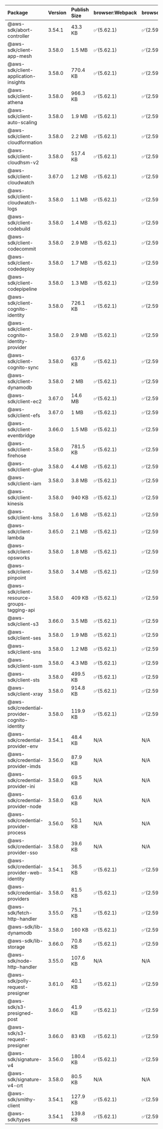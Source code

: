 | Package | Version | Publish Size | browser:Webpack | browser:Rollup | browser:EsBuild |
| :------ | :------ | :----------- | :------ | :----- | :------- |
|@aws-sdk/abort-controller|3.54.1|43.3 KB|✅(5.62.1)|✅(2.59.0)|✅(0.13.12)|
|@aws-sdk/client-app-mesh|3.58.0|1.5 MB|✅(5.62.1)|✅(2.59.0)|✅(0.13.12)|
|@aws-sdk/client-application-insights|3.58.0|770.4 KB|✅(5.62.1)|✅(2.59.0)|✅(0.13.12)|
|@aws-sdk/client-athena|3.58.0|966.3 KB|✅(5.62.1)|✅(2.59.0)|✅(0.13.12)|
|@aws-sdk/client-auto-scaling|3.58.0|1.9 MB|✅(5.62.1)|✅(2.59.0)|✅(0.13.12)|
|@aws-sdk/client-cloudformation|3.58.0|2.2 MB|✅(5.62.1)|✅(2.59.0)|✅(0.13.12)|
|@aws-sdk/client-cloudhsm-v2|3.58.0|517.4 KB|✅(5.62.1)|✅(2.59.0)|✅(0.13.12)|
|@aws-sdk/client-cloudwatch|3.67.0|1.2 MB|✅(5.62.1)|✅(2.59.0)|✅(0.13.12)|
|@aws-sdk/client-cloudwatch-logs|3.58.0|1.1 MB|✅(5.62.1)|✅(2.59.0)|✅(0.13.12)|
|@aws-sdk/client-codebuild|3.58.0|1.4 MB|✅(5.62.1)|✅(2.59.0)|✅(0.13.12)|
|@aws-sdk/client-codecommit|3.58.0|2.9 MB|✅(5.62.1)|✅(2.59.0)|✅(0.13.12)|
|@aws-sdk/client-codedeploy|3.58.0|1.7 MB|✅(5.62.1)|✅(2.59.0)|✅(0.13.12)|
|@aws-sdk/client-codepipeline|3.58.0|1.3 MB|✅(5.62.1)|✅(2.59.0)|✅(0.13.12)|
|@aws-sdk/client-cognito-identity|3.58.0|726.1 KB|✅(5.62.1)|✅(2.59.0)|✅(0.13.12)|
|@aws-sdk/client-cognito-identity-provider|3.58.0|2.9 MB|✅(5.62.1)|✅(2.59.0)|✅(0.13.12)|
|@aws-sdk/client-cognito-sync|3.58.0|637.6 KB|✅(5.62.1)|✅(2.59.0)|✅(0.13.12)|
|@aws-sdk/client-dynamodb|3.58.0|2 MB|✅(5.62.1)|✅(2.59.0)|✅(0.13.12)|
|@aws-sdk/client-ec2|3.67.0|14.6 MB|✅(5.62.1)|✅(2.59.0)|✅(0.13.12)|
|@aws-sdk/client-efs|3.67.0|1 MB|✅(5.62.1)|✅(2.59.0)|✅(0.13.12)|
|@aws-sdk/client-eventbridge|3.66.0|1.5 MB|✅(5.62.1)|✅(2.59.0)|✅(0.13.12)|
|@aws-sdk/client-firehose|3.58.0|781.5 KB|✅(5.62.1)|✅(2.59.0)|✅(0.13.12)|
|@aws-sdk/client-glue|3.58.0|4.4 MB|✅(5.62.1)|✅(2.59.0)|✅(0.13.12)|
|@aws-sdk/client-iam|3.58.0|3.8 MB|✅(5.62.1)|✅(2.59.0)|✅(0.13.12)|
|@aws-sdk/client-kinesis|3.58.0|940 KB|✅(5.62.1)|✅(2.59.0)|✅(0.13.12)|
|@aws-sdk/client-kms|3.58.0|1.6 MB|✅(5.62.1)|✅(2.59.0)|✅(0.13.12)|
|@aws-sdk/client-lambda|3.65.0|2.1 MB|✅(5.62.1)|✅(2.59.0)|✅(0.13.12)|
|@aws-sdk/client-opsworks|3.58.0|1.8 MB|✅(5.62.1)|✅(2.59.0)|✅(0.13.12)|
|@aws-sdk/client-pinpoint|3.58.0|3.4 MB|✅(5.62.1)|✅(2.59.0)|✅(0.13.12)|
|@aws-sdk/client-resource-groups-tagging-api|3.58.0|409 KB|✅(5.62.1)|✅(2.59.0)|✅(0.13.12)|
|@aws-sdk/client-s3|3.66.0|3.5 MB|✅(5.62.1)|✅(2.59.0)|✅(0.13.12)|
|@aws-sdk/client-ses|3.58.0|1.9 MB|✅(5.62.1)|✅(2.59.0)|✅(0.13.12)|
|@aws-sdk/client-sns|3.58.0|1.2 MB|✅(5.62.1)|✅(2.59.0)|✅(0.13.12)|
|@aws-sdk/client-ssm|3.58.0|4.3 MB|✅(5.62.1)|✅(2.59.0)|✅(0.13.12)|
|@aws-sdk/client-sts|3.58.0|499.5 KB|✅(5.62.1)|✅(2.59.0)|✅(0.13.12)|
|@aws-sdk/client-xray|3.58.0|914.8 KB|✅(5.62.1)|✅(2.59.0)|✅(0.13.12)|
|@aws-sdk/credential-provider-cognito-identity|3.58.0|119.9 KB|✅(5.62.1)|✅(2.59.0)|✅(0.13.12)|
|@aws-sdk/credential-provider-env|3.54.1|48.4 KB|N/A|N/A|N/A|
|@aws-sdk/credential-provider-imds|3.56.0|87.9 KB|N/A|N/A|N/A|
|@aws-sdk/credential-provider-ini|3.58.0|69.5 KB|N/A|N/A|N/A|
|@aws-sdk/credential-provider-node|3.58.0|63.6 KB|N/A|N/A|N/A|
|@aws-sdk/credential-provider-process|3.56.0|50.1 KB|N/A|N/A|N/A|
|@aws-sdk/credential-provider-sso|3.58.0|39.6 KB|N/A|N/A|N/A|
|@aws-sdk/credential-provider-web-identity|3.54.1|36.5 KB|✅(5.62.1)|✅(2.59.0)|✅(0.13.12)|
|@aws-sdk/credential-providers|3.58.0|81.5 KB|✅(5.62.1)|✅(2.59.0)|✅(0.13.12)|
|@aws-sdk/fetch-http-handler|3.55.0|75.1 KB|✅(5.62.1)|✅(2.59.0)|✅(0.13.12)|
|@aws-sdk/lib-dynamodb|3.58.0|160 KB|✅(5.62.1)|✅(2.59.0)|✅(0.13.12)|
|@aws-sdk/lib-storage|3.66.0|70.8 KB|✅(5.62.1)|✅(2.59.0)|✅(0.13.12)|
|@aws-sdk/node-http-handler|3.55.0|107.6 KB|N/A|N/A|N/A|
|@aws-sdk/polly-request-presigner|3.61.0|40.1 KB|✅(5.62.1)|✅(2.59.0)|✅(0.13.12)|
|@aws-sdk/s3-presigned-post|3.66.0|41.9 KB|✅(5.62.1)|✅(2.59.0)|✅(0.13.12)|
|@aws-sdk/s3-request-presigner|3.66.0|83 KB|✅(5.62.1)|✅(2.59.0)|✅(0.13.12)|
|@aws-sdk/signature-v4|3.56.0|180.4 KB|✅(5.62.1)|✅(2.59.0)|✅(0.13.12)|
|@aws-sdk/signature-v4-crt|3.58.0|80.5 KB|N/A|N/A|N/A|
|@aws-sdk/smithy-client|3.54.1|127.9 KB|✅(5.62.1)|✅(2.59.0)|✅(0.13.12)|
|@aws-sdk/types|3.54.1|139.8 KB|✅(5.62.1)|✅(2.59.0)|✅(0.13.12)|
